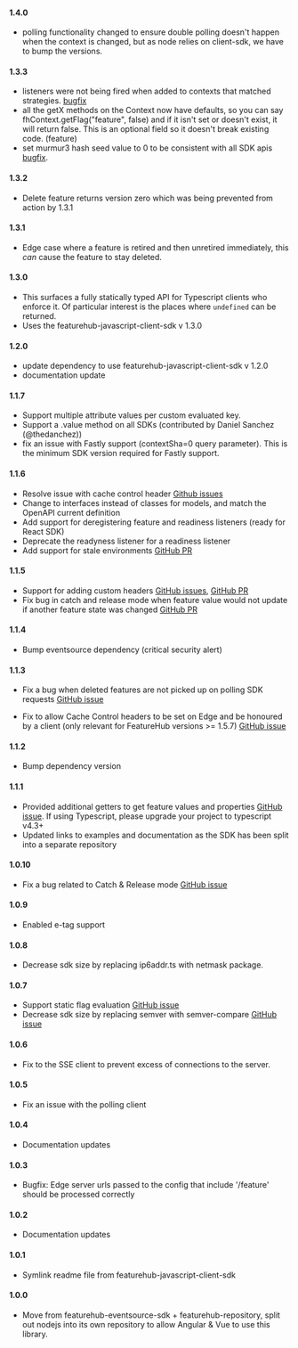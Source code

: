 #### 1.4.0

- polling functionality changed to ensure double polling doesn't happen when the context is changed, but as node
  relies on client-sdk, we have to bump the versions.

#### 1.3.3

- listeners were not being fired when added to contexts that matched strategies. [bugfix](https://github.com/featurehub-io/featurehub-javascript-sdk/issues/196)
- all the getX methods on the Context now have defaults, so you can say fhContext.getFlag("feature", false) and if it isn't set or doesn't exist, it will return false. This is an optional field so it doesn't break existing code. (feature)
- set murmur3 hash seed value to 0 to be consistent with all SDK apis [bugfix](https://github.com/featurehub-io/featurehub/issues/1109).

#### 1.3.2

- Delete feature returns version zero which was being prevented from action by 1.3.1

#### 1.3.1

- Edge case where a feature is retired and then unretired immediately, this _can_ cause the feature to stay deleted.

#### 1.3.0

- This surfaces a fully statically typed API for Typescript clients who enforce it. Of particular interest
  is the places where `undefined` can be returned.
- Uses the featurehub-javascript-client-sdk v 1.3.0

#### 1.2.0

- update dependency to use featurehub-javascript-client-sdk v 1.2.0
- documentation update

#### 1.1.7

- Support multiple attribute values per custom evaluated key.
- Support a .value method on all SDKs (contributed by Daniel Sanchez (@thedanchez))
- fix an issue with Fastly support (contextSha=0 query parameter). This is the minimum SDK version required for Fastly support.

#### 1.1.6

- Resolve issue with cache control header [Github issues](https://github.com/featurehub-io/featurehub-javascript-sdk/issues/23)
- Change to interfaces instead of classes for models, and match the OpenAPI current definition
- Add support for deregistering feature and readiness listeners (ready for React SDK)
- Deprecate the readyness listener for a readiness listener
- Add support for stale environments [GitHub PR](https://github.com/featurehub-io/featurehub-javascript-sdk/pull/78)

#### 1.1.5

- Support for adding custom headers [GitHub issues](https://github.com/featurehub-io/featurehub-javascript-sdk/issues/32), [GitHub PR](https://github.com/featurehub-io/featurehub-javascript-sdk/pull/44)
- Fix bug in catch and release mode when feature value would not update if another feature state was changed [GitHub PR](https://github.com/featurehub-io/featurehub-javascript-sdk/pull/70)

#### 1.1.4

- Bump eventsource dependency (critical security alert)

#### 1.1.3

- Fix a bug when deleted features are not picked up on polling SDK requests [GitHub issue](https://github.com/featurehub-io/featurehub-javascript-sdk/issues/20)

- Fix to allow Cache Control headers to be set on Edge and be honoured by a client (only relevant for FeatureHub versions >= 1.5.7) [GitHub issue](https://github.com/featurehub-io/featurehub-javascript-sdk/issues/17)

#### 1.1.2

- Bump dependency version

#### 1.1.1

- Provided additional getters to get feature values and properties [GitHub issue](https://github.com/featurehub-io/featurehub-javascript-sdk/issues/4). If using Typescript, please upgrade your project to typescript v4.3+
- Updated links to examples and documentation as the SDK has been split into a separate repository

#### 1.0.10

- Fix a bug related to Catch & Release mode [GitHub issue](https://github.com/featurehub-io/featurehub/issues/648)

#### 1.0.9

- Enabled e-tag support

#### 1.0.8

- Decrease sdk size by replacing ip6addr.ts with netmask package.

#### 1.0.7

- Support static flag evaluation [GitHub issue](https://github.com/featurehub-io/featurehub/issues/497)
- Decrease sdk size by replacing semver with semver-compare [GitHub issue](https://github.com/featurehub-io/featurehub/issues/498)

#### 1.0.6

- Fix to the SSE client to prevent excess of connections to the server.

#### 1.0.5

- Fix an issue with the polling client

#### 1.0.4

- Documentation updates

#### 1.0.3

- Bugfix: Edge server urls passed to the config that include '/feature' should be processed correctly

#### 1.0.2

- Documentation updates

#### 1.0.1

- Symlink readme file from featurehub-javascript-client-sdk

#### 1.0.0

- Move from featurehub-eventsource-sdk + featurehub-repository, split out nodejs into its own repository to allow
  Angular & Vue to use this library.
